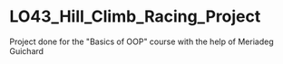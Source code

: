 # LO43_Hill_Climb_Racing_Project
 Project done for the "Basics of OOP" course with the help of Meriadeg Guichard
